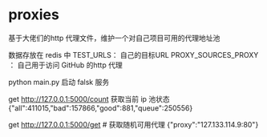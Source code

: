 # proxies

基于大佬们的http 代理文件，维护一个对自己项目可用的代理地址池 

数据存放在 redis 中
TEST_URLS： 自己的目标URL
PROXY_SOURCES_PROXY ： 自己用于访问 GitHub 的http 代理

python main.py 启动 falsk 服务


get http://127.0.0.1:5000/count 获取当前 ip 池状态
{"all":411015,"bad":157866,"good":881,"queue":250556}

get http://127.0.0.1:5000/get # 获取随机可用代理
{"proxy":"127.133.114.9:80"}